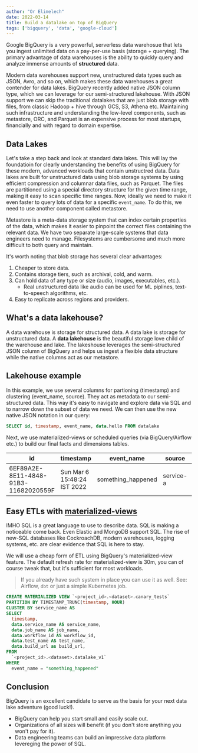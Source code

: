 ```yaml
---
author: "Or Elimelech"
date: 2022-03-14
title: Build a datalake on top of BigQuery
tags: ['bigquery', 'data', 'google-cloud']
---
```


Google BigQuery is a very powerful, serverless data warehosue that
lets you ingest unlimited data on a pay-per-use basis (storage + querying).
The primary advantage of data warehouses is the ability to quickly query and analyze immense amounts of **structured** data.

Modern data warehouses support new, unstructured data types such as JSON, Avro, and so on, which makes these data warehouses a great contender for data lakes.
BigQuery recently added native JSON column type, which we can leverage for our semi-structured lakehouse.
With JSON support we can skip the traditional datalakes that are just blob storage with files, from classic Hadoop + hive through GCS, S3, Athena etc.
Maintaining such infrastructure and understanding the low-level components, such as metastore, ORC, and Parquet is an expensive process for most startups, financially and with regard to domain expertise.

## Data Lakes

Let's take a step back and look at standard data lakes. This will lay the foundatioin for clearly understanding the benefits of using BigQuery for these modern, advanced workloads that contain unstructred data.
Data lakes are built for unstructured data using blob storage systems by using efficient compression and columnar data files, such as Parquet.
The files are partitioned using a special directory structure for the given time range, making it easy to scan specific time ranges.
Now, ideally we need to make it even faster to query lots of data for a specific `event_name`. To do this, we need to use another component called metastore.

Metastore is a meta-data storage system that can index certain properties of the data, which makes it easier to pinpoint the correct files containing the relevant data.
We have two separate large-scale systems that data engineers need to manage.
Filesystems are cumbersome and much more difficult to both query and maintain.

It's worth noting that blob storage has several clear advantages:
1. Cheaper to store data.
1. Contains storage tiers, such as archival, cold, and warm.
1. Can hold data of any type or size (audio, images, executables, etc.).
   - Real unstructured data like audio can be used for ML piplines, text-to-speech algorithms, etc.
1. Easy to replicate across regions and providers.

## What's a data lakehouse?

A data warehouse is storage for structured data. A data lake is storage for unstructured data. A **data lakehouse** is the beautiful storage love child of the warehouse and lake.
The lakeshouse leverages the semi-structured JSON column of BigQuery and helps us ingest a flexible data structure while the native columns act as our metastore.

## Lakehouse example

In this example, we use several columns for partioning (timestamp) and clustering (event_name, source). They act as metadata to our semi-structured data.
This way it's easy to navigate and explore data via SQL and to narrow down the subset of data we need. We can then use the new native JSON notation in our query:

```sql
SELECT id, timestamp, event_name, data.hello FROM datalake
```

Next, we use materialized-views or scheduled queries (via BigQuery/Airflow etc.) to build our final facts and dimensions tables.

| id                                   | timestamp                   | event_name         | source    | content_type     | data                          | data_bytes |
| ---                                  | ---                         | ---                | ---       | ---              | ---                           | ---        |
| 6EF89A2E-8E11-4848-91B3-11682020559F | Sun Mar 6 15:48:24 IST 2022 | something_happened | service-a | application/json | `{"hello": "from lakehouse"}` | NULL       |


## Easy ETLs with [materialized-views](https://cloud.google.com/bigquery/docs/materialized-views-intro)

IMHO SQL is a great language to use to describe data.
SQL is making a noticeable come back. Even Elastic and MongoDB support SQL. The rise of new-SQL databases like CockroachDB, modern warehouses, logging systems, etc. are clear evidence that SQL is here to stay.

We will use a cheap form of ETL using BigQuery's materialized-view feature.
The default refresh rate for materialized-view is 30m, you can of course tweak that, but it's sufficient for most workloads.

> If you already have such system in place you can use it as well.
> See: Airflow, `dbt` or just a simple Kubernetes job.

```sql
CREATE MATERIALIZED VIEW `<project_id>.<dataset>.canary_tests`
PARTITION BY TIMESTAMP_TRUNC(timestamp, HOUR)
CLUSTER BY service_name AS
SELECT
  timestamp,
  data.service_name AS service_name,
  data.job_name AS job_name,
  data.workflow_id AS workflow_id,
  data.test_name AS test_name,
  data.build_url as build_url,
FROM
  `<project_id>.<dataset>.datalake_v1`
WHERE
  event_name = "something_happened"
```

## Conclusion
BigQuery is an excellent candidate to serve as the basis for your next data lake adventure (good luck!).

- BigQuery can help you start small and easily scale out.
- Organizations of all sizes will benefit (if you don't store anything you won't pay for it).
- Data engineering teams can build an impressive data platform levereging the power of SQL.
